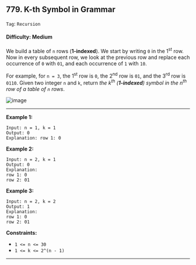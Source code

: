 ## 779. K-th Symbol in Grammar

```Tag```: ```Recursion```

#### Difficulty: Medium

We build a table of ```n``` rows (__1-indexed__). We start by writing ```0``` in the 1<sup>st</sup> row. Now in every subsequent row, we look at the previous row and replace each occurrence of ```0``` with ```01```, and each occurrence of ```1``` with ```10```.

For example, for ```n = 3```, the 1<sup>st</sup> row is ```0```, the 2<sup>nd</sup> row is ```01```, and the 3<sup>rd</sup> row is ```0110```.
Given two integer ```n``` and ```k```, return _the k<sup>th</sup> (__1-indexed__) symbol in the n<sup>th</sup> row of a table of ```n``` rows_.

![image](https://user-images.githubusercontent.com/35042430/217025342-0682e08f-7e78-4f97-8d11-465bee862b93.png)

---

__Example 1:__
```
Input: n = 1, k = 1
Output: 0
Explanation: row 1: 0
```

__Example 2:__
```
Input: n = 2, k = 1
Output: 0
Explanation: 
row 1: 0
row 2: 01
```

__Example 3:__
```
Input: n = 2, k = 2
Output: 1
Explanation: 
row 1: 0
row 2: 01
```

__Constraints:__

- ```1 <= n <= 30```
- ```1 <= k <= 2^(n - 1)```

---
